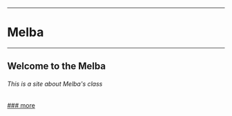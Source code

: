 --------
# Melba
---------
## Welcome to the Melba
###### This is a site about Melba's class
[### more](https://melbawebsite.netlify.app/archives)
